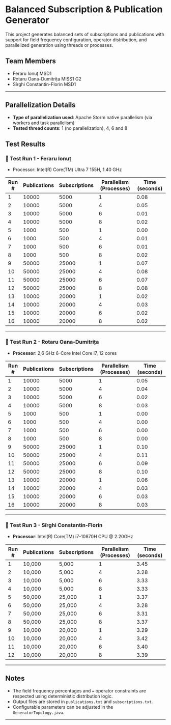 # Balanced Subscription & Publication Generator

This project generates balanced sets of subscriptions and publications with support for field frequency configuration, operator distribution, and parallelized generation using threads or processes.

## Team Members

- Feraru Ionuț MSD1
- Rotaru Oana-Dumitrița MISS1 G2
- Sîrghi Constantin-Florin MSD1

---

## Parallelization Details

- **Type of parallelization used**: Apache Storm native parallelism (via workers and task parallelism)
- **Tested thread counts**: 1 (no parallelization), 4, 6 and 8

## Test Results

### 🧪 Test Run 1 - Feraru Ionuț
- Processor: Intel(R) Core(TM) Ultra 7 155H, 1.40 GHz

| Run # | Publications | Subscriptions | Parallelism (Processes) | Time (seconds) |
|-------|--------------|---------------|-------------------------|----------------|
| 1     | 10000        | 5000          | 1                       | 0.08           |
| 2     | 10000        | 5000          | 4                       | 0.05           |
| 3     | 10000        | 5000          | 6                       | 0.01           |
| 4     | 10000        | 5000          | 8                       | 0.02           |
| 5     | 1000         | 500           | 1                       | 0.00           |
| 6     | 1000         | 500           | 4                       | 0.01           |
| 7     | 1000         | 500           | 6                       | 0.01           |
| 8     | 1000         | 500           | 8                       | 0.02           |
| 9     | 50000        | 25000         | 1                       | 0.07           |
| 10    | 50000        | 25000         | 4                       | 0.08           |
| 11    | 50000        | 25000         | 6                       | 0.07           |
| 12    | 50000        | 25000         | 8                       | 0.08           |
| 13    | 10000        | 20000         | 1                       | 0.02           |
| 14    | 10000        | 20000         | 4                       | 0.03           |
| 15    | 10000        | 20000         | 6                       | 0.02           |
| 16    | 10000        | 20000         | 8                       | 0.02           |


---

### 🧪 Test Run 2 - Rotaru Oana-Dumitrița
- **Processor**: 2,6 GHz 6-Core Intel Core i7, 12 cores

| Run # | Publications | Subscriptions | Parallelism (Processes) | Time (seconds) |
|-------|--------------|---------------|-------------------------|----------------|
| 1     | 10000        | 5000          | 1                       | 0.05           |
| 2     | 10000        | 5000          | 4                       | 0.04           |
| 3     | 10000        | 5000          | 6                       | 0.02           |
| 4     | 10000        | 5000          | 8                       | 0.03           |
| 5     | 1000         | 500           | 1                       | 0.00           |
| 6     | 1000         | 500           | 4                       | 0.00           |
| 7     | 1000         | 500           | 6                       | 0.00           |
| 8     | 1000         | 500           | 8                       | 0.00           |
| 9     | 50000        | 25000         | 1                       | 0.10           |
| 10    | 50000        | 25000         | 4                       | 0.11           |
| 11    | 50000        | 25000         | 6                       | 0.09           |
| 12    | 50000        | 25000         | 8                       | 0.10           |
| 13    | 10000        | 20000         | 1                       | 0.06           |
| 14    | 10000        | 20000         | 4                       | 0.03           |
| 15    | 10000        | 20000         | 6                       | 0.03           |
| 16    | 10000        | 20000         | 8                       | 0.03           |



---

### 🧪 Test Run 3 - Sîrghi Constantin-Florin
- **Processor**: Intel(R) Core(TM) i7-10870H CPU @ 2.20GHz

| Run # | Publications | Subscriptions | Parallelism (Processes) | Time (seconds) |
|-------|--------------|---------------|--------------------------|----------------|
| 1     | 10,000       | 5,000         | 1                        | 3.45           |
| 2     | 10,000       | 5,000         | 4                        | 3.28           |
| 3     | 10,000       | 5,000         | 6                        | 3.33           |
| 4     | 10,000       | 5,000         | 8                        | 3.33           |
| 5     | 50,000       | 25,000        | 1                        | 3.37           |
| 6     | 50,000       | 25,000        | 4                        | 3.28           |
| 7     | 50,000       | 25,000        | 6                        | 3.31           |
| 8     | 50,000       | 25,000        | 8                        | 3.37           |
| 9     | 10,000       | 20,000        | 1                        | 3.29           |
| 10    | 10,000       | 20,000        | 4                        | 3.42           |
| 11    | 10,000       | 20,000        | 6                        | 3.40           |
| 12    | 10,000       | 20,000        | 8                        | 3.39           |


---

## Notes

- The field frequency percentages and `=` operator constraints are respected using deterministic distribution logic.
- Output files are stored in `publications.txt` and `subscriptions.txt`.
- Configurable parameters can be adjusted in the `GeneratorTopology.java`.

---
